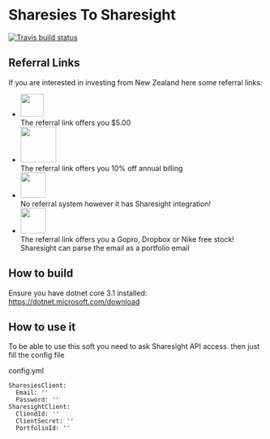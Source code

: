 # Sharesies To Sharesight #
[![Travis build status](https://travis-ci.org/0Lucifer0/SharesiesToSharesight.svg?branch=master)](https://travis-ci.org/0Lucifer0/SharesiesToSharesight)

## Referral Links ##
If you are interested in investing from New Zealand here some referral links:
- <a href="https://sharesies.nz/r/X99G4R"/><img src="https://static1.squarespace.com/static/58bc788c59cc68b9696b9ee0/t/5bfe00514ae23736655bacca/1591327857356/" height="45"/></a><br/>
The referral link offers you $5.00
- <a href="https://portfolio.sharesight.com/refer/CEM81"/><img src="https://www.sharesight.com/img/logos/logo-11a4fd04.svg" height="70"/></a><br/>
The referral link offers you 10% off annual billing
- <a href="https://app.hatchinvest.nz/"/><img src="https://pbs.twimg.com/media/D_jLsLLWkAwhg0p.png" height="50"/></a><br/>
No referral system however it has Sharesight integration!
- <a href="https://hellostake.com/referral-program?referrer=erwanj724"/><img src="https://www.moneyhub.co.nz/uploads/1/1/2/1/112100199/stake-review-trading_1.png?ezimgfmt=rs:350x162/rscb7/ng:webp/ngcb7" height="50"/></a><br/>
The referral link offers you a Gopro, Dropbox or Nike free stock! Sharesight can parse the email as a portfolio email

## How to build ##
Ensure you have dotnet core 3.1 installed: https://dotnet.microsoft.com/download

## How to use it ##
To be able to use this soft you need to ask Sharesight API access. 
then just fill the config file

config.yml
```
SharesiesClient:
  Email: ''
  Password: ''
SharesightClient:
  CliendId: ''
  ClientSecret: ''
  PortfolioId: ''
```
